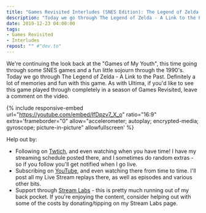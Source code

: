 ```yaml
---
title: "Games Revisited Interludes (SNES Edition): The Legend of Zelda - A Link to the Past"
description: "Today we go through The Legend of Zelda - A Link to the Past. Definitely a lot of memories and fun with this game."
date: 2019-12-23 04:00:00
tags:
- Games Revisited
- Interludes
repost: "" #"dev.to"
---
```


We're continuing the look back at the "Games of My Youth", this time going through some SNES games and a fun little sojourn through the 1990's. Today we go through The Legend of Zelda - A Link to the Past. Definitely a lot of memories and fun with this game. As with Ultima, if you'd like to see this game played through completely in a season of Games Revisited, leave a comment on the video.
<!--more-->


{% include responsive-embed url="https://youtube.com/embed/IfDpzv7_X_o" ratio="16:9" extra='frameborder="0" allow="accelerometer; autoplay; encrypted-media; gyroscope; picture-in-picture" allowfullscreen' %}

Help out by:
 * Following on [Twtich](https://twitch.tv/AnonJr_Live), and even watching when you have time! I have my streaming schedule posted there, and I sometimes do random extras - so if you follow you'll get notified when I go live.
 * Subscribing on [YouTube](http://www.youtube.com/channel/UCXafqhKHbkSUIrq0LAuu0tw), and even watching there from time to time. I'll post all my Live Stream replays there, as well as episodes and various other bits.
 * Support through [Stream Labs](https://streamlabs.com/anonjr_live) - this is pretty much running out of my back pocket. If you're enjoying the content, consider helping out with some of the costs by donating/tipping on my Stream Labs page.